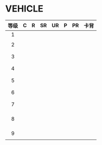 # VEHICLE

<table data-full-width="true"><thead><tr><th align="center">等级</th><th align="center">C</th><th align="center">R</th><th align="center">SR</th><th align="center">UR</th><th align="center">P</th><th align="center">PR</th><th align="center">卡背</th></tr></thead><tbody><tr><td align="center">1</td><td align="center"><img src="https://rider-card.com/images/cardlist/card/RT1-036.png" alt="" data-size="original"></td><td align="center"><img src="https://rider-card.com/images/cardlist/card/RT1-035.png" alt="" data-size="original"></td><td align="center"></td><td align="center"></td><td align="center"></td><td align="center"></td><td align="center"></td></tr><tr><td align="center">2</td><td align="center"></td><td align="center"><p></p><p><img src="https://rider-card.com/images/cardlist/card/RT1-039.png" alt="" data-size="original"></p></td><td align="center"><p></p><p><img src="https://rider-card.com/images/cardlist/card/RT1-038.png" alt="" data-size="original"></p></td><td align="center"><p></p><p><img src="https://rider-card.com/images/cardlist/card/RT1-037.png" alt="" data-size="original"></p></td><td align="center"></td><td align="center"></td><td align="center"></td></tr><tr><td align="center">3</td><td align="center"><p></p><p><img src="https://rider-card.com/images/cardlist/card/RT1-041.png" alt="" data-size="original"></p></td><td align="center"></td><td align="center"><p></p><p><img src="https://rider-card.com/images/cardlist/card/RT1-040.png" alt="" data-size="original"></p></td><td align="center"></td><td align="center"></td><td align="center"></td><td align="center"></td></tr><tr><td align="center">4</td><td align="center"><p></p><p><img src="https://rider-card.com/images/cardlist/card/RT1-042.png" alt="" data-size="original"></p></td><td align="center"></td><td align="center"></td><td align="center"></td><td align="center"></td><td align="center"></td><td align="center"></td></tr><tr><td align="center">5</td><td align="center"><p></p><p><img src="https://rider-card.com/images/cardlist/card/RT1-044.png" alt="" data-size="original"></p></td><td align="center"></td><td align="center"><p></p><p><img src="https://rider-card.com/images/cardlist/card/RT1-043.png" alt="" data-size="original"></p></td><td align="center"></td><td align="center"></td><td align="center"></td><td align="center"></td></tr><tr><td align="center">6</td><td align="center"><p></p><p><img src="https://rider-card.com/images/cardlist/card/RT1-046.png" alt="" data-size="original"></p></td><td align="center"><p></p><p><img src="https://rider-card.com/images/cardlist/card/RT1-045.png" alt="" data-size="original"></p></td><td align="center"></td><td align="center"></td><td align="center"></td><td align="center"></td><td align="center"></td></tr><tr><td align="center">7</td><td align="center"></td><td align="center"><p></p><p><img src="https://rider-card.com/images/cardlist/card/RT1-049.png" alt="" data-size="original"></p></td><td align="center"><p></p><p><img src="https://rider-card.com/images/cardlist/card/RT1-048.png" alt="" data-size="original"></p></td><td align="center"><p></p><p><img src="https://rider-card.com/images/cardlist/card/RT1-047.png" alt="" data-size="original"></p></td><td align="center"></td><td align="center"></td><td align="center"></td></tr><tr><td align="center">8</td><td align="center"><p><img src="https://rider-card.com/images/cardlist/card/RT0-006.png" alt="" data-size="original"></p><p><img src="https://rider-card.com/images/cardlist/card/RT1-051.png" alt="" data-size="original"></p></td><td align="center"></td><td align="center"><p></p><p><img src="https://rider-card.com/images/cardlist/card/RT1-050.png" alt="" data-size="original"></p></td><td align="center"></td><td align="center"></td><td align="center"></td><td align="center"></td></tr><tr><td align="center">9</td><td align="center"><img src="https://rider-card.com/images/cardlist/card/RT0-005.png" alt="" data-size="original"></td><td align="center"><p></p><p><img src="https://rider-card.com/images/cardlist/card/RT1-054.png" alt="" data-size="original"></p></td><td align="center"><p></p><p><img src="https://rider-card.com/images/cardlist/card/RT1-053.png" alt="" data-size="original"></p></td><td align="center"><p></p><p><img src="https://rider-card.com/images/cardlist/card/RT1-052.png" alt="" data-size="original"></p></td><td align="center"></td><td align="center"></td><td align="center"></td></tr></tbody></table>
